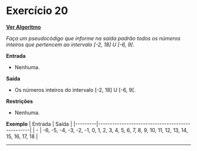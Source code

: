 # Exercício 20
[**Ver Algoritmo**](Algoritmo20.md)

*Faça um pseudocódigo que informe na saída padrão todos os números inteiros
que pertencem ao intervalo [-2, 18] U [-6, 9[.*

**Entrada**

- Nenhuma.

**Saída**

- Os números inteiros do intervalo [-2, 18] U [-6, 9[.

**Restrições**

- Nenhuma.

**Exemplo**
| Entrada | Saída                                           |
|---------|-------------------------------------------------|
| -       | -6, -5, -4, -3, -2, -1, 0, 1, 2, 3, 4, 5, 6, 7, 8, 9, 10, 11, 12, 13, 14, 15, 16, 17, 18 |

---
